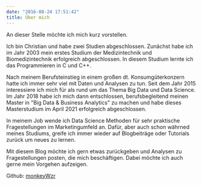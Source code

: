 ```yaml
---
date: "2016-08-24 17:51:42"
title: Über mich
---
```


An dieser Stelle möchte ich mich kurz vorstellen.

Ich bin Christian und habe zwei Studien abgeschlossen.
Zunächst habe ich im Jahr 2003 mein erstes Studium der Medizintechnik und Biomedizintechnik erfolgreich abgeschlossen. In diesem Studium lernte ich das Programmieren in C und C++.

Nach meinem Berufsteinstieg in einem großen dt. Konsumgüterkonzern hatte ich immer
sehr viel mit Daten und Analysen zu tun. Seit dem Jahr 2015 interessiere ich mich 
für als rund um das Thema Big Data und Data Science. Im Jahr 2018 habe ich mich 
dann entschlossen, berufsbegleitend meinen Master in "Big Data & Business Analytics"
zu machen und habe dieses Masterstudium im April 2021 erfolgreich abgeschlossen.

In meinem Job wende ich Data Science Methoden für sehr praktische Fragestellungen
im Marketingumfeld an. Dafür, aber auch schon währned meines Studiums, greife
ich immer wieder auf Blogbeiträge oder Tutorials zurück um neues zu lernen.

Mit diesem Blog möchte ich gern etwas zurückgeben und Analysen zu Fragestellungen
posten, die mich beschäftigen. Dabei möchte ich auch gerne mein Vorgehen aufzeigen.


Github: [monkeyWzr](https://github.com/monkeyWzr)

